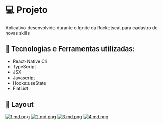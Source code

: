 # :computer: Projeto
Aplicativo desenvolvido durante o Ignite da Rocketseat para cadastro de novas skills

## :robot: Tecnologias e Ferramentas utilizadas:
- React-Native Cli
- TypeScript
- JSX
- Javascript
- Hooks:useState
- FlatList

## :iphone: Layout

[![1.md.png](https://gustavosouza.dev.br/images/images/2021/07/11/1.md.png)](https://gustavosouza.dev.br/images/image/Ft63)
[![2.md.png](https://gustavosouza.dev.br/images/images/2021/07/11/2.md.png)](https://gustavosouza.dev.br/images/image/FTnx)
[![3.md.png](https://gustavosouza.dev.br/images/images/2021/07/11/3.md.png)](https://gustavosouza.dev.br/images/image/Fp5L)
[![4.md.png](https://gustavosouza.dev.br/images/images/2021/07/11/4.md.png)](https://gustavosouza.dev.br/images/image/F5Co)
